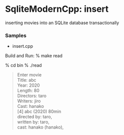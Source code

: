 SqliteModernCpp: insert
===============

inserting movies into an SQLite database transactionally

### Samples
- insert.cpp  


Build and Run:
% make read

% cd bin
% ./read  
> Enter movie  
> Title: abc  
> Year: 2020  
> Length: 80  
> Directors: taro  
> Writers: jiro  
> Cast: hanako  
> [4] abc (2020) 80min  
 > directed by: taro,  
 > written by: taro,  
 > cast: hanako (hanako),  




